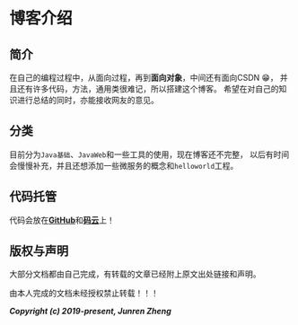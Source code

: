 # 博客介绍

## 简介

在自己的编程过程中，从面向过程，再到**面向对象**，中间还有面向CSDN 😁，
并且还有许多代码，方法，通用类很难记，所以搭建这个博客。
希望在对自己的知识进行总结的同时，亦能接收网友的意见。

## 分类

目前分为```Java基础```、```JavaWeb```和一些工具的使用，现在博客还不完整，
以后有时间会慢慢补充，并且还想添加一些微服务的概念和```helloworld```工程。

## 代码托管

代码会放在[**GitHub**](https://github.com/zhengjunren/)和[**码云**](https://gitee.com/zhengjunren/)上！

## 版权与声明

大部分文档都由自己完成，有转载的文章已经附上原文出处链接和声明。

由本人完成的文档未经授权禁止转载！！！

***Copyright (c) 2019-present, Junren Zheng***
